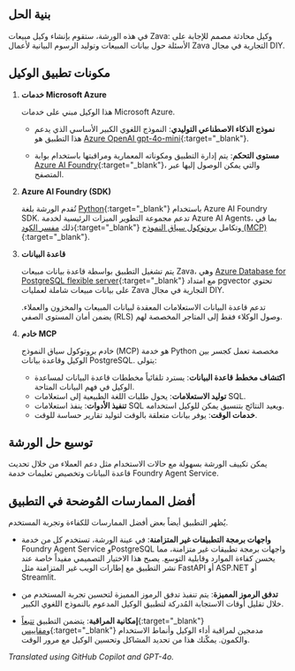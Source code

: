 ## بنية الحل

في هذه الورشة، ستقوم بإنشاء وكيل مبيعات Zava: وكيل محادثة مصمم للإجابة على الأسئلة حول بيانات المبيعات وتوليد الرسوم البيانية لأعمال Zava التجارية في مجال DIY.

## مكونات تطبيق الوكيل

1. **خدمات Microsoft Azure**

    هذا الوكيل مبني على خدمات Microsoft Azure.

      - **نموذج الذكاء الاصطناعي التوليدي**: النموذج اللغوي الكبير الأساسي الذي يدعم هذا التطبيق هو [Azure OpenAI gpt-4o-mini](https://learn.microsoft.com/azure/ai-foundry/openai/concepts/models?tabs=global-standard%2Cstandard-chat-completions#how-do-i-access-the-gpt-4o-and-gpt-4o-mini-models){:target="_blank"}.

      - **مستوى التحكم**: يتم إدارة التطبيق ومكوناته المعمارية ومراقبتها باستخدام بوابة [Azure AI Foundry](https://ai.azure.com){:target="_blank"}، والتي يمكن الوصول إليها عبر المتصفح.

2. **Azure AI Foundry (SDK)**

    تُقدم الورشة بلغة [Python](https://learn.microsoft.com/python/api/overview/azure/ai-projects-readme?view=azure-python-preview&context=%2Fazure%2Fai-services%2Fagents%2Fcontext%2Fcontext){:target="_blank"} باستخدام Azure AI Foundry SDK. تدعم مجموعة التطوير الميزات الرئيسية لخدمة Azure AI Agents، بما في ذلك [مفسر الكود](https://learn.microsoft.com/azure/ai-services/agents/how-to/tools/code-interpreter?view=azure-python-preview&tabs=python&pivots=overview){:target="_blank"} وتكامل [بروتوكول سياق النموذج (MCP)](https://modelcontextprotocol.io/){:target="_blank"}.

3. **قاعدة البيانات**

    يتم تشغيل التطبيق بواسطة قاعدة بيانات مبيعات Zava، وهي [Azure Database for PostgreSQL flexible server](https://www.postgresql.org/){:target="_blank"} مع امتداد pgvector تحتوي على بيانات مبيعات شاملة لعمليات Zava التجارية في مجال DIY.

    تدعم قاعدة البيانات الاستعلامات المعقدة لبيانات المبيعات والمخزون والعملاء. يضمن أمان المستوى الصفي (RLS) وصول الوكلاء فقط إلى المتاجر المخصصة لهم.

4. **خادم MCP**

    خادم بروتوكول سياق النموذج (MCP) هو خدمة Python مخصصة تعمل كجسر بين الوكيل وقاعدة بيانات PostgreSQL. يتولى:

     - **اكتشاف مخطط قاعدة البيانات**: يسترد تلقائياً مخططات قاعدة البيانات لمساعدة الوكيل في فهم البيانات المتاحة.
     - **توليد الاستعلامات**: يحول طلبات اللغة الطبيعية إلى استعلامات SQL.
     - **تنفيذ الأدوات**: ينفذ استعلامات SQL ويعيد النتائج بتنسيق يمكن للوكيل استخدامه.
     - **خدمات الوقت**: يوفر بيانات متعلقة بالوقت لتوليد تقارير حساسة للوقت.

## توسيع حل الورشة

يمكن تكييف الورشة بسهولة مع حالات الاستخدام مثل دعم العملاء من خلال تحديث قاعدة البيانات وتخصيص تعليمات خدمة Foundry Agent Service.

## أفضل الممارسات المُوضحة في التطبيق

يُظهر التطبيق أيضاً بعض أفضل الممارسات للكفاءة وتجربة المستخدم.

- **واجهات برمجة التطبيقات غير المتزامنة**:
  في عينة الورشة، تستخدم كل من خدمة Foundry Agent Service وPostgreSQL واجهات برمجة تطبيقات غير متزامنة، مما يحسن كفاءة الموارد وقابلية التوسع. يصبح هذا الاختيار التصميمي مفيداً خاصة عند نشر التطبيق مع إطارات الويب غير المتزامنة مثل FastAPI أو ASP.NET أو Streamlit.

- **تدفق الرموز المميزة**:
  يتم تنفيذ تدفق الرموز المميزة لتحسين تجربة المستخدم من خلال تقليل أوقات الاستجابة المُدركة لتطبيق الوكيل المدعوم بالنموذج اللغوي الكبير.

- **إمكانية المراقبة**:
  يتضمن التطبيق [تتبعاً](https://learn.microsoft.com/azure/ai-foundry/agents/concepts/tracing){:target="_blank"} و[مقاييس](https://learn.microsoft.com/azure/ai-foundry/agents/how-to/metrics){:target="_blank"} مدمجين لمراقبة أداء الوكيل وأنماط الاستخدام والكمون. يمكّنك هذا من تحديد المشاكل وتحسين الوكيل مع مرور الوقت.

*Translated using GitHub Copilot and GPT-4o.*
